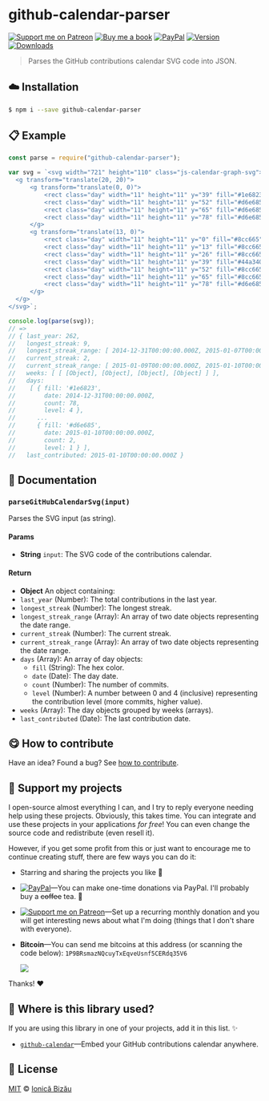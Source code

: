 
# github-calendar-parser

 [![Support me on Patreon][badge_patreon]][patreon] [![Buy me a book][badge_amazon]][amazon] [![PayPal][badge_paypal_donate]][paypal-donations] [![Version](https://img.shields.io/npm/v/github-calendar-parser.svg)](https://www.npmjs.com/package/github-calendar-parser) [![Downloads](https://img.shields.io/npm/dt/github-calendar-parser.svg)](https://www.npmjs.com/package/github-calendar-parser)

> Parses the GitHub contributions calendar SVG code into JSON.

## :cloud: Installation

```sh
$ npm i --save github-calendar-parser
```


## :clipboard: Example



```js
const parse = require("github-calendar-parser");

var svg = `<svg width="721" height="110" class="js-calendar-graph-svg">
  <g transform="translate(20, 20)">
      <g transform="translate(0, 0)">
          <rect class="day" width="11" height="11" y="39" fill="#1e6823" data-count="78" data-date="2014-12-31"/>
          <rect class="day" width="11" height="11" y="52" fill="#d6e685" data-count="6" data-date="2015-01-01"/>
          <rect class="day" width="11" height="11" y="65" fill="#d6e685" data-count="1" data-date="2015-01-02"/>
          <rect class="day" width="11" height="11" y="78" fill="#d6e685" data-count="21" data-date="2015-01-03"/>
      </g>
      <g transform="translate(13, 0)">
          <rect class="day" width="11" height="11" y="0" fill="#8cc665" data-count="40" data-date="2015-01-04"/>
          <rect class="day" width="11" height="11" y="13" fill="#8cc665" data-count="27" data-date="2015-01-05"/>
          <rect class="day" width="11" height="11" y="26" fill="#8cc665" data-count="27" data-date="2015-01-06"/>
          <rect class="day" width="11" height="11" y="39" fill="#44a340" data-count="57" data-date="2015-01-07"/>
          <rect class="day" width="11" height="11" y="52" fill="#8cc665" data-count="0" data-date="2015-01-08"/>
          <rect class="day" width="11" height="11" y="65" fill="#8cc665" data-count="3" data-date="2015-01-09"/>
          <rect class="day" width="11" height="11" y="78" fill="#d6e685" data-count="2" data-date="2015-01-10"/>
      </g>
  </g>
</svg>`;

console.log(parse(svg));
// =>
// { last_year: 262,
//   longest_streak: 9,
//   longest_streak_range: [ 2014-12-31T00:00:00.000Z, 2015-01-07T00:00:00.000Z ],
//   current_streak: 2,
//   current_streak_range: [ 2015-01-09T00:00:00.000Z, 2015-01-10T00:00:00.000Z ],
//   weeks: [ [ [Object], [Object], [Object], [Object] ] ],
//   days:
//    [ { fill: '#1e6823',
//        date: 2014-12-31T00:00:00.000Z,
//        count: 78,
//        level: 4 },
//      ...
//      { fill: '#d6e685',
//        date: 2015-01-10T00:00:00.000Z,
//        count: 2,
//        level: 1 } ],
//   last_contributed: 2015-01-10T00:00:00.000Z }
```

## :memo: Documentation


### `parseGitHubCalendarSvg(input)`
Parses the SVG input (as string).

#### Params
- **String** `input`: The SVG code of the contributions calendar.

#### Return
- **Object** An object containing:
 - `last_year` (Number): The total contributions in the last year.
 - `longest_streak` (Number): The longest streak.
 - `longest_streak_range` (Array): An array of two date objects representing the date range.
 - `current_streak` (Number): The current streak.
 - `current_streak_range` (Array): An array of two date objects representing the date range.
 - `days` (Array): An array of day objects:
      - `fill` (String): The hex color.
      - `date` (Date): The day date.
      - `count` (Number): The number of commits.
      - `level` (Number): A number between 0 and 4 (inclusive) representing the contribution level (more commits, higher value).
 - `weeks` (Array): The day objects grouped by weeks (arrays).
 - `last_contributed` (Date): The last contribution date.



## :yum: How to contribute
Have an idea? Found a bug? See [how to contribute][contributing].


## :sparkling_heart: Support my projects

I open-source almost everything I can, and I try to reply everyone needing help using these projects. Obviously,
this takes time. You can integrate and use these projects in your applications *for free*! You can even change the source code and redistribute (even resell it).

However, if you get some profit from this or just want to encourage me to continue creating stuff, there are few ways you can do it:

 - Starring and sharing the projects you like :rocket:
 - [![PayPal][badge_paypal]][paypal-donations]—You can make one-time donations via PayPal. I'll probably buy a ~~coffee~~ tea. :tea:
 - [![Support me on Patreon][badge_patreon]][patreon]—Set up a recurring monthly donation and you will get interesting news about what I'm doing (things that I don't share with everyone).
 - **Bitcoin**—You can send me bitcoins at this address (or scanning the code below): `1P9BRsmazNQcuyTxEqveUsnf5CERdq35V6`

    ![](https://i.imgur.com/z6OQI95.png)

Thanks! :heart:


## :dizzy: Where is this library used?
If you are using this library in one of your projects, add it in this list. :sparkles:


 - [`github-calendar`](https://github.com/IonicaBizau/github-calendar#readme)—Embed your GitHub contributions calendar anywhere.

## :scroll: License

[MIT][license] © [Ionică Bizău][website]

[badge_patreon]: http://ionicabizau.github.io/badges/patreon.svg
[badge_amazon]: http://ionicabizau.github.io/badges/amazon.svg
[badge_paypal]: http://ionicabizau.github.io/badges/paypal.svg
[badge_paypal_donate]: http://ionicabizau.github.io/badges/paypal_donate.svg
[patreon]: https://www.patreon.com/ionicabizau
[amazon]: http://amzn.eu/hRo9sIZ
[paypal-donations]: https://www.paypal.com/cgi-bin/webscr?cmd=_s-xclick&hosted_button_id=RVXDDLKKLQRJW
[donate-now]: http://i.imgur.com/6cMbHOC.png

[license]: http://showalicense.com/?fullname=Ionic%C4%83%20Biz%C4%83u%20%3Cbizauionica%40gmail.com%3E%20(https%3A%2F%2Fionicabizau.net)&year=2016#license-mit
[website]: https://ionicabizau.net
[contributing]: /CONTRIBUTING.md
[docs]: /DOCUMENTATION.md
